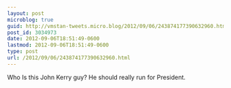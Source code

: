 ```yaml
---
layout: post
microblog: true
guid: http://vmstan-tweets.micro.blog/2012/09/06/243874177390632960.html
post_id: 3034973
date: 2012-09-06T18:51:49-0600
lastmod: 2012-09-06T18:51:49-0600
type: post
url: /2012/09/06/243874177390632960.html
---
```

Who Is this John Kerry guy? He should really run for President.
